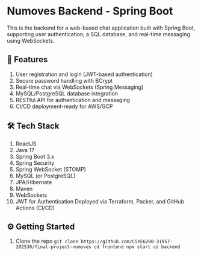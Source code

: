 # Numoves Backend - Spring Boot
This is the backend for a web-based chat application built with Spring Boot, supporting user authentication, a SQL database, and real-time messaging using WebSockets.

## 🚀 Features
1. User registration and login (JWT-based authentication)
2. Secure password handling with BCrypt
3. Real-time chat via WebSockets (Spring Messaging)
4. MySQL/PostgreSQL database integration
5. RESTful API for authentication and messaging
6. CI/CD deployment-ready for AWS/GCP
## 🛠️ Tech Stack

1. ReactJS
2. Java 17
3. Spring Boot 3.x
4. Spring Security
5. Spring WebSocket (STOMP)
6. MySQL (or PostgreSQL)
7. JPA/Hibernate
8. Maven
9. WebSockets
10. JWT for Authentication
Deployed via Terraform, Packer, and GitHub Actions (CI/CD)

## ⚙️ Getting Started
1. Clone the repo
`` git clone https://github.com/CSYE6200-31957-202530/final-project-numoves
cd frontend
npm start
cd backend ``
